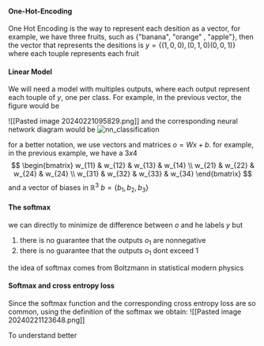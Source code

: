 
#### One-Hot-Encoding 

One Hot Encoding is the way to represent each desition as a vector, for example, we have three fruits, such as {"banana", "orange" , "apple"}, then the vector that represents the desitions is $y = \{(1,0,0),(0,1,0)(0,0,1)\}$  where each touple represents each fruit

#### Linear Model

We will need a model with multiples outputs, where each output represent each touple of $y$, one per class. For example, in the previous vector, the figure would be 

![[Pasted image 20240221095829.png]]
 and the corresponding neural network diagram would be 
 ![nn_classification](https://d2l.ai/_images/softmaxreg.svg)

for a better notation, we use vectors and matrices $o = Wx+b$. for example, in the previous example, we have a $3x4$ $$ \begin{bmatrix}
w_{11} & w_{12} & w_{13} & w_{14} \\
w_{21} & w_{22} & w_{24} & w_{24} \\
w_{31} & w_{32} & w_{33} & w_{34} 
\end{bmatrix}  $$
and a vector of biases in $\mathbb{R}^3$ $b=\{b_1, b_2, b_3\}$  


#### The softmax

we can directly to minimize de difference between $o$  and he labels $y$ but
1. there is no guarantee that the outputs $o_1$ are nonnegative 
2. there is no guarantee that the outputs $o_1$ dont exceed 1

the idea of softmax comes from Boltzmann in statistical modern physics

#### Softmax and cross entropy loss

Since the softmax function and the corresponding cross entropy loss are so common, using the definition of the softmax we obtain: 
![[Pasted image 20240221123648.png]]

To understand better 